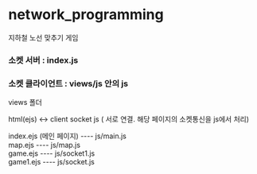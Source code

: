 # network_programming
지하철 노선 맞추기 게임

### 소켓 서버 : index.js

### 소켓 클라이언트 : views/js 안의 js

views 폴더

html(ejs) <-> client socket js  ( 서로 연결. 해당 페이지의 소켓통신을 js에서 처리)

index.ejs (메인 페이지)  ---- js/main.js  <br/>
map.ejs ---- js/map.js <br/>
game.ejs ---- js/socket1.js <br/>
game1.ejs ---- js/socket.js <br/>
